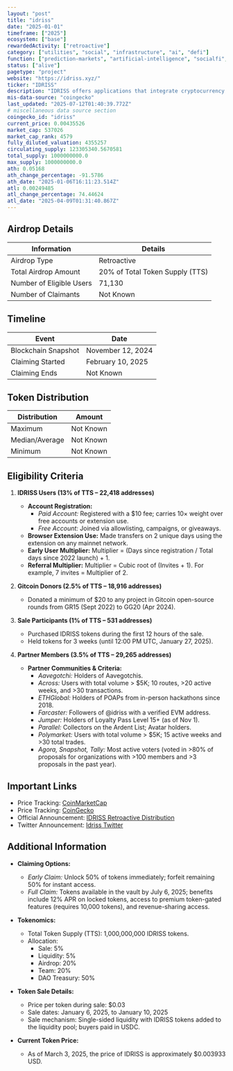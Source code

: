 ```yaml
---
layout: "post"
title: "idriss"
date: "2025-01-01"
timeframe: ["2025"]
ecosystem: ["base"]
rewardedActivity: ["retroactive"]
category: ["utilities", "social", "infrastructure", "ai", "defi"]
function: ["prediction-markets", "artificial-intelligence", "socialfi", "cross-chain", "identity"]
status: ["alive"]
pagetype: "project"
website: "https://idriss.xyz/"
ticker: "IDRISS"
description: "IDRISS offers applications that integrate cryptocurrency and AI to enhance user experiences, including browser extensions for crypto transactions and tools for creators to monetize content."
mis-data-source: "coingecko"
last_updated: "2025-07-12T01:40:39.772Z"
# miscellaneous data source section
coingecko_id: "idriss"
current_price: 0.00435526
market_cap: 537026
market_cap_rank: 4579
fully_diluted_valuation: 4355257
circulating_supply: 123305340.5670581
total_supply: 1000000000.0
max_supply: 1000000000.0
ath: 0.05168
ath_change_percentage: -91.5786
ath_date: "2025-01-06T16:11:23.514Z"
atl: 0.00249485
atl_change_percentage: 74.44624
atl_date: "2025-04-09T01:31:40.867Z"
---
```


## Airdrop Details

| Information              | Details                         |
| ------------------------ | ------------------------------- |
| Airdrop Type             | Retroactive                     |
| Total Airdrop Amount     | 20% of Total Token Supply (TTS) |
| Number of Eligible Users | 71,130                          |
| Number of Claimants      | Not Known                       |

## Timeline

| Event               | Date              |
| ------------------- | ----------------- |
| Blockchain Snapshot | November 12, 2024 |
| Claiming Started    | February 10, 2025 |
| Claiming Ends       | Not Known         |

## Token Distribution

| Distribution   | Amount    |
| -------------- | --------- |
| Maximum        | Not Known |
| Median/Average | Not Known |
| Minimum        | Not Known |

## Eligibility Criteria

1. **IDRISS Users (13% of TTS – 22,418 addresses)**

   - **Account Registration:**
     - _Paid Account:_ Registered with a $10 fee; carries 10× weight over free accounts or extension use.
     - _Free Account:_ Joined via allowlisting, campaigns, or giveaways.
   - **Browser Extension Use:** Made transfers on 2 unique days using the extension on any mainnet network.
   - **Early User Multiplier:** Multiplier = (Days since registration / Total days since 2022 launch) + 1.
   - **Referral Multiplier:** Multiplier = Cubic root of (Invites + 1). For example, 7 invites = Multiplier of 2.

2. **Gitcoin Donors (2.5% of TTS – 18,916 addresses)**

   - Donated a minimum of $20 to any project in Gitcoin open-source rounds from GR15 (Sept 2022) to GG20 (Apr 2024).

3. **Sale Participants (1% of TTS – 531 addresses)**

   - Purchased IDRISS tokens during the first 12 hours of the sale.
   - Held tokens for 3 weeks (until 12:00 PM UTC, January 27, 2025).

4. **Partner Members (3.5% of TTS – 29,265 addresses)**
   - **Partner Communities & Criteria:**
     - _Aavegotchi:_ Holders of Aavegotchis.
     - _Across:_ Users with total volume > $5K; 10 routes, >20 active weeks, and >30 transactions.
     - _ETHGlobal:_ Holders of POAPs from in-person hackathons since 2018.
     - _Farcaster:_ Followers of @idriss with a verified EVM address.
     - _Jumper:_ Holders of Loyalty Pass Level 15+ (as of Nov 1).
     - _Parallel:_ Collectors on the Ardent List; Avatar holders.
     - _Polymarket:_ Users with total volume > $5K; 15 active weeks and >30 total trades.
     - _Agora, Snapshot, Tally:_ Most active voters (voted in >80% of proposals for organizations with >100 members and >3 proposals in the past year).

## Important Links

- Price Tracking: [CoinMarketCap](https://coinmarketcap.com/currencies/idriss/)
- Price Tracking: [CoinGecko](https://www.coingecko.com/en/coins/idriss)
- Official Announcement: [IDRISS Retroactive Distribution](https://docs.idriss.xyz/idriss-token/retroactive-distribution)
- Twitter Announcement: [Idriss Twitter](https://x.com/idriss_xyz/status/1884017261708730648)

## Additional Information

- **Claiming Options:**

  - _Early Claim:_ Unlock 50% of tokens immediately; forfeit remaining 50% for instant access.
  - _Full Claim:_ Tokens available in the vault by July 6, 2025; benefits include 12% APR on locked tokens, access to premium token-gated features (requires 10,000 tokens), and revenue-sharing access. 

- **Tokenomics:**

  - Total Token Supply (TTS): 1,000,000,000 IDRISS tokens.
  - Allocation:
    - Sale: 5%
    - Liquidity: 5%
    - Airdrop: 20%
    - Team: 20%
    - DAO Treasury: 50% 

- **Token Sale Details:**

  - Price per token during sale: $0.03
  - Sale dates: January 6, 2025, to January 10, 2025
  - Sale mechanism: Single-sided liquidity with IDRISS tokens added to the liquidity pool; buyers paid in USDC. 

- **Current Token Price:**
  - As of March 3, 2025, the price of IDRISS is approximately $0.003933 USD.